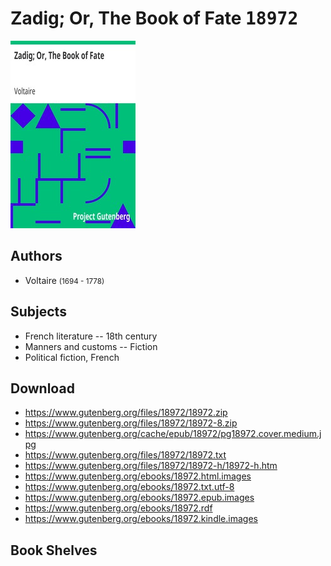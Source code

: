 # Zadig; Or, The Book of Fate <kbd>18972</kbd>

![](./cover.medium.jpg "")

## Authors


 - Voltaire <small>(1694 - 1778)</small>

## Subjects


 - French literature -- 18th century
 - Manners and customs -- Fiction
 - Political fiction, French

## Download


 - https://www.gutenberg.org/files/18972/18972.zip
 - https://www.gutenberg.org/files/18972/18972-8.zip
 - https://www.gutenberg.org/cache/epub/18972/pg18972.cover.medium.jpg
 - https://www.gutenberg.org/files/18972/18972.txt
 - https://www.gutenberg.org/files/18972/18972-h/18972-h.htm
 - https://www.gutenberg.org/ebooks/18972.html.images
 - https://www.gutenberg.org/ebooks/18972.txt.utf-8
 - https://www.gutenberg.org/ebooks/18972.epub.images
 - https://www.gutenberg.org/ebooks/18972.rdf
 - https://www.gutenberg.org/ebooks/18972.kindle.images

## Book Shelves


